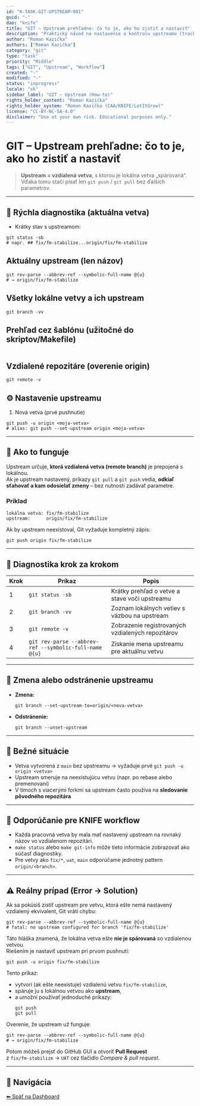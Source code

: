 ```yaml
---
id: "K-TASK-GIT-UPSTREAM-001"
guid: "-"
dao: "knife"
title: "GIT – Upstream prehľadne: čo to je, ako ho zistiť a nastaviť"
description: "Praktický návod na nastavenie a kontrolu upstreamu (tracking branch), aby 'git push' a 'git pull' vedeli, kam komunikovať."
author: "Roman Kazička"
authors: ["Roman Kazička"]
category: "git"
type: "task"
priority: "Middle"
tags: ["GIT", "Upstream", "Workflow"]
created: "-"
modified: "-"
status: "inprogress"
locale: "sk"
sidebar_label: "GIT – Upstream (How-to)"
rights_holder_content: "Roman Kazička"
rights_holder_system: "Roman Kazička (CAA/KNIFE/LetItGrow)"
license: "CC-BY-NC-SA-4.0"
disclaimer: "Use at your own risk. Educational purposes only."
---
```


# GIT – Upstream prehľadne: čo to je, ako ho zistiť a nastaviť

> **Upstream = vzdialená vetva**, s ktorou je lokálna vetva „spárovaná“.  
> Vďaka tomu stačí písať len `git push` / `git pull` bez ďalších parametrov.

---

## 🧪 Rýchla diagnostika (aktuálna vetva)

- Krátky stav s upstreamom:
```
git status -sb
# napr. ## fix/fm-stabilize...origin/fix/fm-stabilize
```

## Aktuálny upstream (len názov)
```
git rev-parse --abbrev-ref --symbolic-full-name @{u}
# → origin/fix/fm-stabilize
```

## Všetky lokálne vetvy a ich upstream
```
git branch -vv
```

## Prehľad cez šablónu (užitočné do skriptov/Makefile)
```git for-each-ref --format="%(refname:short) -> %(upstream:short)" refs/heads
```

## Vzdialené repozitáre (overenie origin)
```
git remote -v
```

## ⚙️ Nastavenie upstreamu


1) Nová vetva (prvé pushnutie)
```
git push -u origin <moja-vetva>
# alias: git push --set-upstream origin <moja-vetva>
```

---

## 🧩 Ako to funguje

Upstream určuje, **ktorá vzdialená vetva (remote branch)** je prepojená s lokálnou.  
Ak je upstream nastavený, príkazy `git pull` a `git push` vedia, **odkiaľ sťahovať a kam odosielať zmeny** – bez nutnosti zadávať parametre.

### Príklad
```
lokálna vetva: fix/fm-stabilize
upstream:      origin/fix/fm-stabilize
```
Ak by upstream neexistoval, Git vyžaduje kompletný zápis:
```
git push origin fix/fm-stabilize
```

---

## 🧭 Diagnostika krok za krokom

| Krok | Príkaz | Popis |
|------|---------|-------|
| 1 | `git status -sb` | Krátky prehľad o vetve a stave voči upstreamu |
| 2 | `git branch -vv` | Zoznam lokálnych vetiev s väzbou na upstream |
| 3 | `git remote -v` | Zobrazenie registrovaných vzdialených repozitárov |
| 4 | `git rev-parse --abbrev-ref --symbolic-full-name @{u}` | Získanie mena upstreamu pre aktuálnu vetvu |

---

## 🔧 Zmena alebo odstránenie upstreamu

- **Zmena:**
  ```
  git branch --set-upstream-to=origin/<nova-vetva>
  ```
- **Odstránenie:**
  ```
  git branch --unset-upstream
  ```

---

## 🧱 Bežné situácie

- Vetva vytvorená z `main` bez upstreamu → vyžaduje prvé `git push -u origin <vetva>`
- Upstream smeruje na neexistujúcu vetvu (napr. po rebase alebo premenovaní)
- V tímoch s viacerými forkmi sa upstream často používa na **sledovanie pôvodného repozitára**

---

## 📘 Odporúčanie pre KNIFE workflow

- Každá pracovná vetva by mala mať nastavený upstream na rovnaký názov vo vzdialenom repozitári.
- `make status` alebo `make git-info` môže tieto informácie zobrazovať ako súčasť diagnostiky.
- Pre vetvy ako `fix/*`, `uat`, `main` odporúčame jednotný pattern `origin/<branch>`.

---

## ⚠️ Reálny prípad (Error → Solution)

Ak sa pokúsiš zistiť upstream pre vetvu, ktorá ešte nemá nastavený vzdialený ekvivalent, Git vráti chybu:

```
git rev-parse --abbrev-ref --symbolic-full-name @{u}
# fatal: no upstream configured for branch 'fix/fm-stabilize'
```

Táto hláška znamená, že lokálna vetva ešte **nie je spárovaná** so vzdialenou vetvou.  
Riešením je nastaviť upstream pri prvom pushnutí:

```
git push -u origin fix/fm-stabilize
```

Tento príkaz:
- vytvorí (ak ešte neexistuje) vzdialenú vetvu `fix/fm-stabilize`,
- spáruje ju s lokálnou vetvou ako **upstream**,
- a umožní používať jednoduché príkazy:
  ```
  git push
  git pull
  ```

Overenie, že upstream už funguje:
```
git rev-parse --abbrev-ref --symbolic-full-name @{u}
# → origin/fix/fm-stabilize
```

Potom môžeš prejsť do GitHub GUI a otvoriť **Pull Request**  
z `fix/fm-stabilize` → `UAT` cez tlačidlo *Compare & pull request*.

---

## 🧭 Navigácia

[⬅ Späť na Dashboard](../index.md)  
